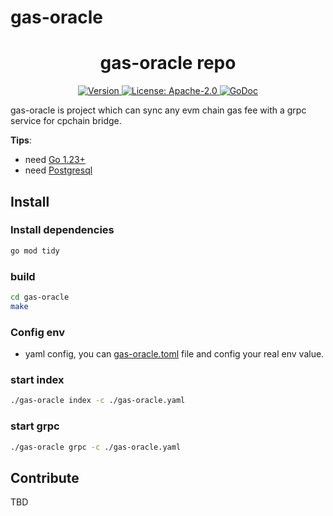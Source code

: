 # gas-oracle


<!--
parent:
  order: false
-->

<div align="center">
  <h1> gas-oracle repo </h1>
</div>

<div align="center">
  <a href="https://github.com/cpchain-network/gas-oracle/releases/latest">
    <img alt="Version" src="https://img.shields.io/github/tag/cpchain-network/gas-oracle.svg" />
  </a>
  <a href="https://github.com/cpchain-network/gas-oracle/blob/main/LICENSE">
    <img alt="License: Apache-2.0" src="https://img.shields.io/github/license/cpchain-network/gas-oracle.svg" />
  </a>
  <a href="https://pkg.go.dev/github.com/cpchain-network/gas-oracle">
    <img alt="GoDoc" src="https://godoc.org/github.com/cpchain-network/gas-oracle?status.svg" />
  </a>
</div>

gas-oracle is project which can sync any evm chain gas fee with a grpc service for cpchain bridge.

**Tips**:
- need [Go 1.23+](https://golang.org/dl/)
- need [Postgresql](https://www.postgresql.org/)


## Install

### Install dependencies
```bash
go mod tidy
```
### build
```bash
cd gas-oracle
make
```

### Config env

- yaml config, you can [gas-oracle.toml](https://github.com/cpchain-network/gas-oracle/blob/main/gas-oracle.yaml) file and config your real env value.

### start index
```bash
./gas-oracle index -c ./gas-oracle.yaml
```

### start grpc
```bash
./gas-oracle grpc -c ./gas-oracle.yaml
```

## Contribute

TBD
